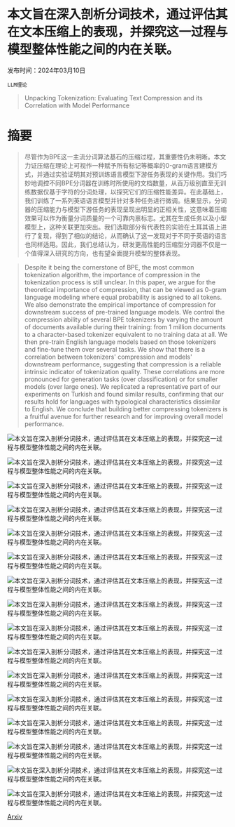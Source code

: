 # 本文旨在深入剖析分词技术，通过评估其在文本压缩上的表现，并探究这一过程与模型整体性能之间的内在关联。

发布时间：2024年03月10日

`LLM理论`

> Unpacking Tokenization: Evaluating Text Compression and its Correlation with Model Performance

# 摘要

> 尽管作为BPE这一主流分词算法基石的压缩过程，其重要性仍未明晰。本文力证压缩在理论上可视作一种赋予所有标记等概率的0-gram语言建模方式，并通过实验证明其对预训练语言模型下游任务表现的关键作用。我们巧妙地调控不同BPE分词器在训练时所使用的文档数量，从百万级别直至无训练数据仅基于字符的分词处理，以探究它们的压缩性能差异。在此基础上，我们训练了一系列英语语言模型并针对多种任务进行微调。结果显示，分词器的压缩能力与模型下游任务的表现呈现出明显的正相关性，这意味着压缩效果可以作为衡量分词质量的一个可靠内禀标志。尤其在生成任务以及小型模型上，这种关联更加突出。我们选取部分有代表性的实验在土耳其语上进行了复现，得到了相似的结论，从而确认了这一发现对于不同于英语的语言也同样适用。因此，我们总结认为，研发更高性能的压缩型分词器不仅是一个值得深入研究的方向，也有望全面提升模型的整体表现。

> Despite it being the cornerstone of BPE, the most common tokenization algorithm, the importance of compression in the tokenization process is still unclear. In this paper, we argue for the theoretical importance of compression, that can be viewed as 0-gram language modeling where equal probability is assigned to all tokens. We also demonstrate the empirical importance of compression for downstream success of pre-trained language models. We control the compression ability of several BPE tokenizers by varying the amount of documents available during their training: from 1 million documents to a character-based tokenizer equivalent to no training data at all. We then pre-train English language models based on those tokenizers and fine-tune them over several tasks. We show that there is a correlation between tokenizers' compression and models' downstream performance, suggesting that compression is a reliable intrinsic indicator of tokenization quality. These correlations are more pronounced for generation tasks (over classification) or for smaller models (over large ones). We replicated a representative part of our experiments on Turkish and found similar results, confirming that our results hold for languages with typological characteristics dissimilar to English. We conclude that building better compressing tokenizers is a fruitful avenue for further research and for improving overall model performance.

![本文旨在深入剖析分词技术，通过评估其在文本压缩上的表现，并探究这一过程与模型整体性能之间的内在关联。](../../../paper_images/2403.06265/x1.png)

![本文旨在深入剖析分词技术，通过评估其在文本压缩上的表现，并探究这一过程与模型整体性能之间的内在关联。](../../../paper_images/2403.06265/x2.png)

![本文旨在深入剖析分词技术，通过评估其在文本压缩上的表现，并探究这一过程与模型整体性能之间的内在关联。](../../../paper_images/2403.06265/x3.png)

![本文旨在深入剖析分词技术，通过评估其在文本压缩上的表现，并探究这一过程与模型整体性能之间的内在关联。](../../../paper_images/2403.06265/x4.png)

![本文旨在深入剖析分词技术，通过评估其在文本压缩上的表现，并探究这一过程与模型整体性能之间的内在关联。](../../../paper_images/2403.06265/x5.png)

![本文旨在深入剖析分词技术，通过评估其在文本压缩上的表现，并探究这一过程与模型整体性能之间的内在关联。](../../../paper_images/2403.06265/x6.png)

![本文旨在深入剖析分词技术，通过评估其在文本压缩上的表现，并探究这一过程与模型整体性能之间的内在关联。](../../../paper_images/2403.06265/x7.png)

![本文旨在深入剖析分词技术，通过评估其在文本压缩上的表现，并探究这一过程与模型整体性能之间的内在关联。](../../../paper_images/2403.06265/x8.png)

![本文旨在深入剖析分词技术，通过评估其在文本压缩上的表现，并探究这一过程与模型整体性能之间的内在关联。](../../../paper_images/2403.06265/x9.png)

![本文旨在深入剖析分词技术，通过评估其在文本压缩上的表现，并探究这一过程与模型整体性能之间的内在关联。](../../../paper_images/2403.06265/x10.png)

![本文旨在深入剖析分词技术，通过评估其在文本压缩上的表现，并探究这一过程与模型整体性能之间的内在关联。](../../../paper_images/2403.06265/XSum_10m.png)

![本文旨在深入剖析分词技术，通过评估其在文本压缩上的表现，并探究这一过程与模型整体性能之间的内在关联。](../../../paper_images/2403.06265/XSum_128m.png)

![本文旨在深入剖析分词技术，通过评估其在文本压缩上的表现，并探究这一过程与模型整体性能之间的内在关联。](../../../paper_images/2403.06265/XSum_1B.png)

![本文旨在深入剖析分词技术，通过评估其在文本压缩上的表现，并探究这一过程与模型整体性能之间的内在关联。](../../../paper_images/2403.06265/QG_10m.png)

![本文旨在深入剖析分词技术，通过评估其在文本压缩上的表现，并探究这一过程与模型整体性能之间的内在关联。](../../../paper_images/2403.06265/QG_128m.png)

![本文旨在深入剖析分词技术，通过评估其在文本压缩上的表现，并探究这一过程与模型整体性能之间的内在关联。](../../../paper_images/2403.06265/QG_1B.png)

[Arxiv](https://arxiv.org/abs/2403.06265)